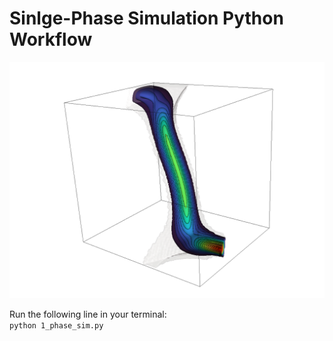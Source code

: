 # Sinlge-Phase Simulation Python Workflow

<img src=/illustrations/velocity_viz.png width="600"> 

Run the following line in your terminal:\
```python 1_phase_sim.py```

